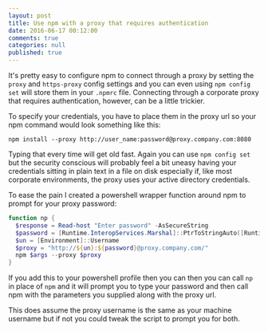 ```yaml
---
layout: post
title: Use npm with a proxy that requires authentication
date: 2016-06-17 00:12:00
comments: true
categories: null
published: true
---
```

It's pretty easy to configure npm to connect through a proxy by setting the `proxy` and `https-proxy` config settings and you can even using `npm config set` will store them in your `.npmrc` file. Connecting through a corporate proxy that requires authentication, however, can be a little trickier.

To specify your credentials, you have to place them in the proxy url so your npm command would look something like this:

`npm install --proxy http://user_name:password@proxy.company.com:8080`

Typing that every time will get old fast. Again you can use `npm config set` but the security conscious will probably feel a bit uneasy having your credentials sitting in plain text in a file on disk especially if, like most corporate environments, the proxy uses your active directory credentials.

To ease the pain I created a powershell wrapper function around npm to prompt for your proxy password:

``` powershell
function np {
  $response = Read-host "Enter password" -AsSecureString
  $password = [Runtime.InteropServices.Marshal]::PtrToStringAuto([Runtime.InteropServices.Marshal]::SecureStringToBSTR($response))
  $un = [Environment]::Username
  $proxy = "http://${un}:${password}@proxy.company.com/"
  npm $args --proxy $proxy
}
```

If you add this to your powershell profile then you can then you can call `np` in place of `npm` and it will prompt you to type your password and then call npm with the parameters you supplied along with the proxy url.

This does assume the proxy username is the same as your machine username but if not you could tweak the script to prompt you for both.
